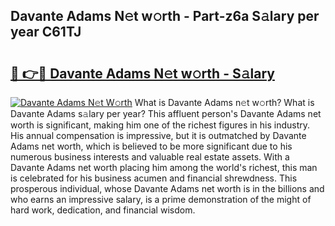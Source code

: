 ## Davante Adams N𝚎t w𝚘rth - Part-z6a S𝚊lary per year C61TJ

# <h2><a href="http://gc38y15.nevu.top/?p=Davante+Adams">🔗 👉🔴 Davante Adams N𝚎t w𝚘rth - S𝚊lary</a></h2>

[![Davante Adams N𝚎t W𝚘rth](https://i.imgur.com/Oavwk0R.jpeg)](http://gc38y15.nevu.top/?p=Davante+Adams)
What is Davante Adams n𝚎t w𝚘rth? What is Davante Adams s𝚊lary per year?
This affluent person's Davante Adams net worth is significant, making him one of the richest figures in his industry. His annual compensation is impressive, but it is outmatched by Davante Adams net worth, which is believed to be more significant due to his numerous business interests and valuable real estate assets. With a Davante Adams net worth placing him among the world's richest, this man is celebrated for his business acumen and financial shrewdness. This prosperous individual, whose Davante Adams net worth is in the billions and who earns an impressive salary, is a prime demonstration of the might of hard work, dedication, and financial wisdom.
